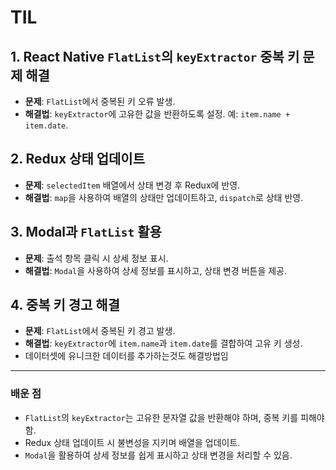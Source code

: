 # TIL 

## 1. React Native `FlatList`의 `keyExtractor` 중복 키 문제 해결
- **문제**: `FlatList`에서 중복된 키 오류 발생.
- **해결법**: `keyExtractor`에 고유한 값을 반환하도록 설정. 예: `item.name + item.date`.

## 2. Redux 상태 업데이트
- **문제**: `selectedItem` 배열에서 상태 변경 후 Redux에 반영.
- **해결법**: `map`을 사용하여 배열의 상태만 업데이트하고, `dispatch`로 상태 반영.

## 3. Modal과 `FlatList` 활용
- **문제**: 출석 항목 클릭 시 상세 정보 표시.
- **해결법**: `Modal`을 사용하여 상세 정보를 표시하고, 상태 변경 버튼을 제공.

## 4. 중복 키 경고 해결
- **문제**: `FlatList`에서 중복된 키 경고 발생.
- **해결법**: `keyExtractor`에 `item.name`과 `item.date`를 결합하여 고유 키 생성.
- 데이터셋에 유니크한 데이터를 추가하는것도 해결방법임  

---

### 배운 점
- `FlatList`의 `keyExtractor`는 고유한 문자열 값을 반환해야 하며, 중복 키를 피해야 함.
- Redux 상태 업데이트 시 불변성을 지키며 배열을 업데이트.
- `Modal`을 활용하여 상세 정보를 쉽게 표시하고 상태 변경을 처리할 수 있음.
